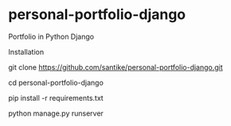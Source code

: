 # personal-portfolio-django
Portfolio in Python Django 

Installation

git clone https://github.com/santike/personal-portfolio-django.git

cd personal-portfolio-django

pip install -r requirements.txt

python manage.py runserver

